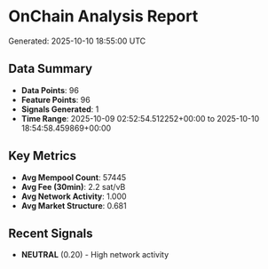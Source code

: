 # OnChain Analysis Report
Generated: 2025-10-10 18:55:00 UTC

## Data Summary
- **Data Points**: 96
- **Feature Points**: 96
- **Signals Generated**: 1
- **Time Range**: 2025-10-09 02:52:54.512252+00:00 to 2025-10-10 18:54:58.459869+00:00

## Key Metrics
- **Avg Mempool Count**: 57445
- **Avg Fee (30min)**: 2.2 sat/vB
- **Avg Network Activity**: 1.000
- **Avg Market Structure**: 0.681

## Recent Signals
- **NEUTRAL** (0.20) - High network activity

